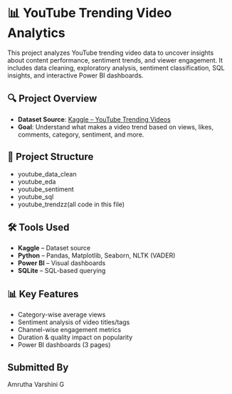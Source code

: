 # 📊 YouTube Trending Video Analytics

This project analyzes YouTube trending video data to uncover insights about content performance, sentiment trends, and viewer engagement. It includes data cleaning, exploratory analysis, sentiment classification, SQL insights, and interactive Power BI dashboards.

## 🔍 Project Overview

- **Dataset Source**: [Kaggle – YouTube Trending Videos](https://www.kaggle.com/)
- **Goal**: Understand what makes a video trend based on views, likes, comments, category, sentiment, and more.

## 📁 Project Structure

 - youtube_data_clean
 - youtube_eda
 - youtube_sentiment
 - youtube_sql
 - youtube_trendzz(all code in this file)


## 🛠 Tools Used

- **Kaggle** – Dataset source
- **Python** – Pandas, Matplotlib, Seaborn, NLTK (VADER)
- **Power BI** – Visual dashboards
- **SQLite** – SQL-based querying

## 📊 Key Features

- Category-wise average views
- Sentiment analysis of video titles/tags
- Channel-wise engagement metrics
- Duration & quality impact on popularity
- Power BI dashboards (3 pages)

## Submitted By

Amrutha Varshini G
